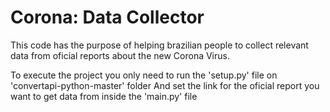 # Corona: Data Collector
This code has the purpose of helping brazilian people to collect relevant data from oficial reports about the new Corona Virus.

To execute the project you only need to run the 'setup.py' file on 'convertapi-python-master' folder
And set the link for the oficial report you want to get data from inside the 'main.py' file
